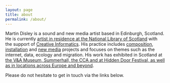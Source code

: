 ```yaml
---
layout: page
title: about
permalink: /about/
---
```


<!---<img class="col one right" src="/img/prof_pic.jpg">--->

Martin Disley is a sound and new media artist based in Edinburgh, Scotland. He is currently [artist in residence at the National Library of Scotland](https://data.nls.uk/projects/artist-in-residence/) with the support of [Creative Informatics](https://creativeinformatics.org/showcase/meet-our-resident-entrepreneurs/). His practice includes [composition](https://www.martindisley.co.uk/portfolio/2_restnowdiehard/), [installation](https://www.martindisley.co.uk/portfolio/4_elquequeda/) and [new media](https://www.martindisley.co.uk/portfolio/3_thelisttweeted/) projects and focuses on themes such as the internet, data, ecology and migration. His work has exhibited in Scotland at [the V&A Museum, Summerhall, the CCA and at Hidden Door Festival, as well as in locations across Europe and beyond](https://www.martindisley.co.uk/live-action/).

Please do not hesitate to get in touch via the links below. 

<!---My CV can be found [here].--->


<br/>
<br/>
<br/>
<br/>
<br/>


<span class="contacticon center">
	<a href="mailto:martin_disley@icloud.com"><i class="fa fa-envelope-square"></i></a>
	<a href="https://github.com/martindisley" target="_blank"><i class="fa fa-github-square"></i></a>
	<a href="https://twitter.com/martin_disley" target="_blank"><i class="fa fa-twitter-square"></i></a>
</span>

